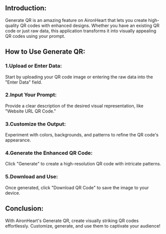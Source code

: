 ## Introduction:
Generate QR is an amazing feature on AironHeart that lets you create high-quality QR codes with enhanced designs. Whether you have an existing QR code or just raw data, this application transforms it into visually appealing QR codes using your prompt.

## How to Use Generate QR:
### 1.Upload or Enter Data:
Start by uploading your QR code image or entering the raw data into the "Enter Data" field.

### 2.Input Your Prompt:
Provide a clear description of the desired visual representation, like "Website URL QR Code."

### 3.Customize the Output:
Experiment with colors, backgrounds, and patterns to refine the QR code's appearance.

### 4.Generate the Enhanced QR Code:
Click "Generate" to create a high-resolution QR code with intricate patterns.

### 5.Download and Use:
Once generated, click "Download QR Code" to save the image to your device.

## Conclusion:
With AironHeart's Generate QR, create visually striking QR codes effortlessly. Customize, generate, and use them to captivate your audience!